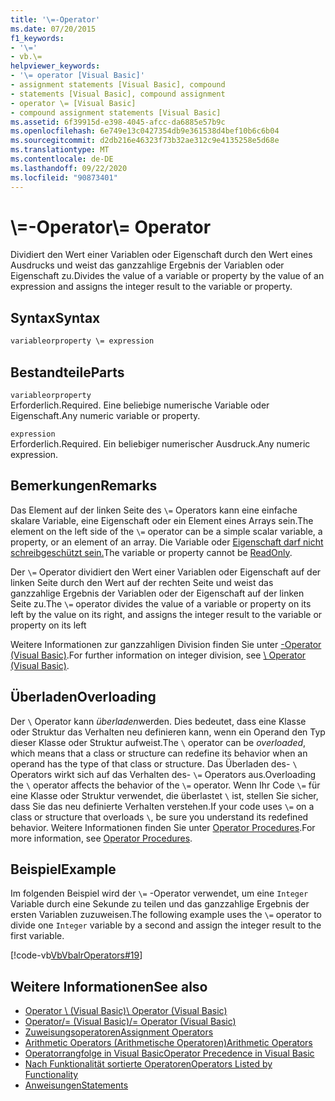 ```yaml
---
title: '\=-Operator'
ms.date: 07/20/2015
f1_keywords:
- '\='
- vb.\=
helpviewer_keywords:
- '\= operator [Visual Basic]'
- assignment statements [Visual Basic], compound
- statements [Visual Basic], compound assignment
- operator \= [Visual Basic]
- compound assignment statements [Visual Basic]
ms.assetid: 6f39915d-e398-4045-afcc-da6885e57b9c
ms.openlocfilehash: 6e749e13c0427354db9e361538d4bef10b6c6b04
ms.sourcegitcommit: d2db216e46323f73b32ae312c9e4135258e5d68e
ms.translationtype: MT
ms.contentlocale: de-DE
ms.lasthandoff: 09/22/2020
ms.locfileid: "90873401"
---
```

# <a name="-operator"></a><span data-ttu-id="a8e51-102">\\=-Operator</span><span class="sxs-lookup"><span data-stu-id="a8e51-102">\\= Operator</span></span>

<span data-ttu-id="a8e51-103">Dividiert den Wert einer Variablen oder Eigenschaft durch den Wert eines Ausdrucks und weist das ganzzahlige Ergebnis der Variablen oder Eigenschaft zu.</span><span class="sxs-lookup"><span data-stu-id="a8e51-103">Divides the value of a variable or property by the value of an expression and assigns the integer result to the variable or property.</span></span>  
  
## <a name="syntax"></a><span data-ttu-id="a8e51-104">Syntax</span><span class="sxs-lookup"><span data-stu-id="a8e51-104">Syntax</span></span>  
  
```vb  
variableorproperty \= expression  
```  
  
## <a name="parts"></a><span data-ttu-id="a8e51-105">Bestandteile</span><span class="sxs-lookup"><span data-stu-id="a8e51-105">Parts</span></span>  

 `variableorproperty`  
 <span data-ttu-id="a8e51-106">Erforderlich.</span><span class="sxs-lookup"><span data-stu-id="a8e51-106">Required.</span></span> <span data-ttu-id="a8e51-107">Eine beliebige numerische Variable oder Eigenschaft.</span><span class="sxs-lookup"><span data-stu-id="a8e51-107">Any numeric variable or property.</span></span>  
  
 `expression`  
 <span data-ttu-id="a8e51-108">Erforderlich.</span><span class="sxs-lookup"><span data-stu-id="a8e51-108">Required.</span></span> <span data-ttu-id="a8e51-109">Ein beliebiger numerischer Ausdruck.</span><span class="sxs-lookup"><span data-stu-id="a8e51-109">Any numeric expression.</span></span>  
  
## <a name="remarks"></a><span data-ttu-id="a8e51-110">Bemerkungen</span><span class="sxs-lookup"><span data-stu-id="a8e51-110">Remarks</span></span>  

 <span data-ttu-id="a8e51-111">Das Element auf der linken Seite des `\=` Operators kann eine einfache skalare Variable, eine Eigenschaft oder ein Element eines Arrays sein.</span><span class="sxs-lookup"><span data-stu-id="a8e51-111">The element on the left side of the `\=` operator can be a simple scalar variable, a property, or an element of an array.</span></span> <span data-ttu-id="a8e51-112">Die Variable oder [Eigenschaft darf nicht schreibgeschützt sein.](../modifiers/readonly.md)</span><span class="sxs-lookup"><span data-stu-id="a8e51-112">The variable or property cannot be [ReadOnly](../modifiers/readonly.md).</span></span>  
  
 <span data-ttu-id="a8e51-113">Der `\=` Operator dividiert den Wert einer Variablen oder Eigenschaft auf der linken Seite durch den Wert auf der rechten Seite und weist das ganzzahlige Ergebnis der Variablen oder der Eigenschaft auf der linken Seite zu.</span><span class="sxs-lookup"><span data-stu-id="a8e51-113">The `\=` operator divides the value of a variable or property on its left by the value on its right, and assigns the integer result to the variable or property on its left</span></span>  
  
 <span data-ttu-id="a8e51-114">Weitere Informationen zur ganzzahligen Division finden Sie unter [\-Operator (Visual Basic)](integer-division-operator.md).</span><span class="sxs-lookup"><span data-stu-id="a8e51-114">For further information on integer division, see [\ Operator (Visual Basic)](integer-division-operator.md).</span></span>  
  
## <a name="overloading"></a><span data-ttu-id="a8e51-115">Überladen</span><span class="sxs-lookup"><span data-stu-id="a8e51-115">Overloading</span></span>  

 <span data-ttu-id="a8e51-116">Der `\` Operator kann *überladen*werden. Dies bedeutet, dass eine Klasse oder Struktur das Verhalten neu definieren kann, wenn ein Operand den Typ dieser Klasse oder Struktur aufweist.</span><span class="sxs-lookup"><span data-stu-id="a8e51-116">The `\` operator can be *overloaded*, which means that a class or structure can redefine its behavior when an operand has the type of that class or structure.</span></span> <span data-ttu-id="a8e51-117">Das Überladen des- `\` Operators wirkt sich auf das Verhalten des- `\=` Operators aus.</span><span class="sxs-lookup"><span data-stu-id="a8e51-117">Overloading the `\` operator affects the behavior of the `\=` operator.</span></span> <span data-ttu-id="a8e51-118">Wenn Ihr Code `\=` für eine Klasse oder Struktur verwendet, die überlastet `\` ist, stellen Sie sicher, dass Sie das neu definierte Verhalten verstehen.</span><span class="sxs-lookup"><span data-stu-id="a8e51-118">If your code uses `\=` on a class or structure that overloads `\`, be sure you understand its redefined behavior.</span></span> <span data-ttu-id="a8e51-119">Weitere Informationen finden Sie unter [Operator Procedures](../../programming-guide/language-features/procedures/operator-procedures.md).</span><span class="sxs-lookup"><span data-stu-id="a8e51-119">For more information, see [Operator Procedures](../../programming-guide/language-features/procedures/operator-procedures.md).</span></span>  
  
## <a name="example"></a><span data-ttu-id="a8e51-120">Beispiel</span><span class="sxs-lookup"><span data-stu-id="a8e51-120">Example</span></span>  

 <span data-ttu-id="a8e51-121">Im folgenden Beispiel wird der `\=` -Operator verwendet, um eine `Integer` Variable durch eine Sekunde zu teilen und das ganzzahlige Ergebnis der ersten Variablen zuzuweisen.</span><span class="sxs-lookup"><span data-stu-id="a8e51-121">The following example uses the `\=` operator to divide one `Integer` variable by a second and assign the integer result to the first variable.</span></span>  
  
 [!code-vb[VbVbalrOperators#19](~/samples/snippets/visualbasic/VS_Snippets_VBCSharp/VbVbalrOperators/VB/Class1.vb#19)]  
  
## <a name="see-also"></a><span data-ttu-id="a8e51-122">Weitere Informationen</span><span class="sxs-lookup"><span data-stu-id="a8e51-122">See also</span></span>

- [<span data-ttu-id="a8e51-123">Operator \ (Visual Basic)</span><span class="sxs-lookup"><span data-stu-id="a8e51-123">\ Operator (Visual Basic)</span></span>](integer-division-operator.md)
- [<span data-ttu-id="a8e51-124">Operator/= (Visual Basic)</span><span class="sxs-lookup"><span data-stu-id="a8e51-124">/= Operator (Visual Basic)</span></span>](floating-point-division-assignment-operator.md)
- [<span data-ttu-id="a8e51-125">Zuweisungsoperatoren</span><span class="sxs-lookup"><span data-stu-id="a8e51-125">Assignment Operators</span></span>](assignment-operators.md)
- [<span data-ttu-id="a8e51-126">Arithmetic Operators (Arithmetische Operatoren)</span><span class="sxs-lookup"><span data-stu-id="a8e51-126">Arithmetic Operators</span></span>](arithmetic-operators.md)
- [<span data-ttu-id="a8e51-127">Operatorrangfolge in Visual Basic</span><span class="sxs-lookup"><span data-stu-id="a8e51-127">Operator Precedence in Visual Basic</span></span>](operator-precedence.md)
- [<span data-ttu-id="a8e51-128">Nach Funktionalität sortierte Operatoren</span><span class="sxs-lookup"><span data-stu-id="a8e51-128">Operators Listed by Functionality</span></span>](operators-listed-by-functionality.md)
- [<span data-ttu-id="a8e51-129">Anweisungen</span><span class="sxs-lookup"><span data-stu-id="a8e51-129">Statements</span></span>](../../programming-guide/language-features/statements.md)
